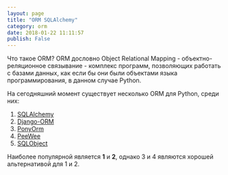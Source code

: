 ```yaml
---
layout: page
title: "ORM SQLAlchemy"
category: orm
date: 2018-01-22 11:11:57
publish: False
---
```


Что такое ORM? ORM дословно Object Relational Mapping - объектно-реляционное связывание - комплекс программ, позволяющих работать с базами данных, как если бы они были объектами языка программирования, в данном случае Python.

На сегодняшний момент существует несколько ORM для Python, среди них:

1. [SQLAlchemy](https://sqlalchemy.org)
2. [Django-ORM](https://www.djangoproject.com)
3. [PonyOrm](https://ponyorm.com)
4. [PeeWee](https://peewee-orm.com)
5. [SQLObject](https://sqlobject.org)

Наиболее популярной является **1** и **2**, однако 3 и 4 являются хорошей альтернативой для 1 и 2. 

